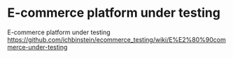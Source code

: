 # E-commerce platform under testing
E-commerce platform under testing https://github.com/ichbinstein/ecommerce_testing/wiki/E%E2%80%90commerce-under-testing
